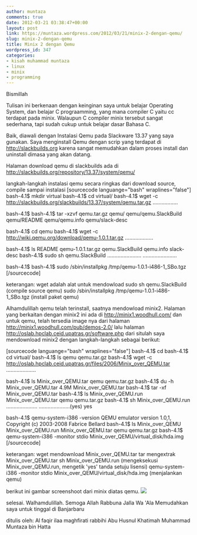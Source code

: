 ```yaml
---
author: muntaza
comments: true
date: 2012-03-21 03:38:47+00:00
layout: post
link: https://muntaza.wordpress.com/2012/03/21/minix-2-dengan-qemu/
slug: minix-2-dengan-qemu
title: Minix 2 dengan Qemu
wordpress_id: 347
categories:
- kisah muhammad muntaza
- linux
- minix
- programming
---
```


Bismillah

Tulisan ini berkenaan dengan keinginan saya untuk belajar Operating System, dan belajar C prograamming, yang mana compiler C yaitu cc terdapat pada minix. Walaupun C compiler minix tersebut sangat sederhana, tapi sudah cukup untuk belajar dasar Bahasa C.

Baik, diawali dengan Instalasi Qemu pada Slackware 13.37 yang saya gunakan. Saya menginstall Qemu dengan scrip yang terdapat di http://slackbuilds.org karena sangat memudahkan dalam proses install dan uninstall dimasa yang akan datang.

Halaman download qemu di slackbuilds ada di http://slackbuilds.org/repository/13.37/system/qemu/

langkah-langkah instalasi qemu secara ringkas dari download source, compile sampai instalasi
[sourcecode languange="bash" wraplines="false"]
bash-4.1$ mkdir virtual
bash-4.1$ cd virtual/
bash-4.1$ wget -c http://slackbuilds.org/slackbuilds/13.37/system/qemu.tar.gz
.................

bash-4.1$
bash-4.1$ tar -xzvf qemu.tar.gz 
qemu/
qemu/qemu.SlackBuild
qemu/README
qemu/qemu.info
qemu/slack-desc

bash-4.1$ cd qemu
bash-4.1$ wget -c http://wiki.qemu.org/download/qemu-1.0.1.tar.gz
...................


bash-4.1$ ls
README  qemu-1.0.1.tar.gz  qemu.SlackBuild  qemu.info  slack-desc
bash-4.1$ sudo sh qemu.SlackBuild
.......................
.......................

bash-4.1$
bash-4.1$ sudo /sbin/installpkg /tmp/qemu-1.0.1-i486-1_SBo.tgz
[/sourcecode]

keterangan:
wget adalah alat untuk mendowload
sudo sh qemu.SlackBuild (compile source qemu)
sudo /sbin/installpkg /tmp/qemu-1.0.1-i486-1_SBo.tgz (install paket qemu)

Alhamdulillah qemu telah terinstall, saatnya mendowload minix2. Halaman yang berkaitan dengan minix2 ini ada di http://minix1.woodhull.com/  dan untuk qemu, telah tersedia image nya dari halaman http://minix1.woodhull.com/pub/demos-2.0/  lalu halaman http://oslab.hpclab.ceid.upatras.gr/software.php
dari situlah saya mendownload minix2 dengan langkah-langkah sebagai berikut:

[sourcecode languange="bash" wraplines="false"]
bash-4.1$ cd
bash-4.1$ cd virtual/
bash-4.1$ ls
qemu  qemu.tar.gz
bash-4.1$ wget -c http://oslab.hpclab.ceid.upatras.gr/files/2006/Minix_over_QEMU.tar
....................

bash-4.1$ ls
Minix_over_QEMU.tar  qemu  qemu.tar.gz
bash-4.1$ du -h Minix_over_QEMU.tar 
4.9M    Minix_over_QEMU.tar
bash-4.1$ tar -xf Minix_over_QEMU.tar 
bash-4.1$ ls
Minix_over_QEMU.run  Minix_over_QEMU.tar  qemu  qemu.tar.gz
bash-4.1$ sh Minix_over_QEMU.run 
.....................
.....................(yes) yes

bash-4.1$ qemu-system-i386 -version
QEMU emulator version 1.0,1, Copyright (c) 2003-2008 Fabrice Bellard
bash-4.1$ ls
Minix_over_QEMU  Minix_over_QEMU.run  Minix_over_QEMU.tar  qemu  qemu.tar.gz
bash-4.1$ qemu-system-i386 -monitor stdio Minix_over_QEMU/virtual_disk/hda.img
[/sourcecode]

keterangan:
wget mendownload Minix_over_QEMU.tar
tar mengextrak Minix_over_QEMU.tar
sh Minix_over_QEMU.run (mengeksekusi Minix_over_QEMU.run, mengetik 'yes' tanda setuju lisensi)
qemu-system-i386 -monitor stdio Minix_over_QEMU/virtual_disk/hda.img (menjalankan qemu)


berikut ini gambar screenshoot dari minix diatas qemu.
[![](http://muntaza.files.wordpress.com/2012/03/minix.png?w=300)](http://muntaza.files.wordpress.com/2012/03/minix.png)

selesai. Walhamdulillah. Semoga Allah Rabbuna Jalla Wa 'Ala Memudahkan saya untuk tinggal di Banjarbaru

ditulis oleh: Al faqir ilaa maghfirati rabbihi Abu Husnul Khatimah Muhammad Muntaza bin Hatta
